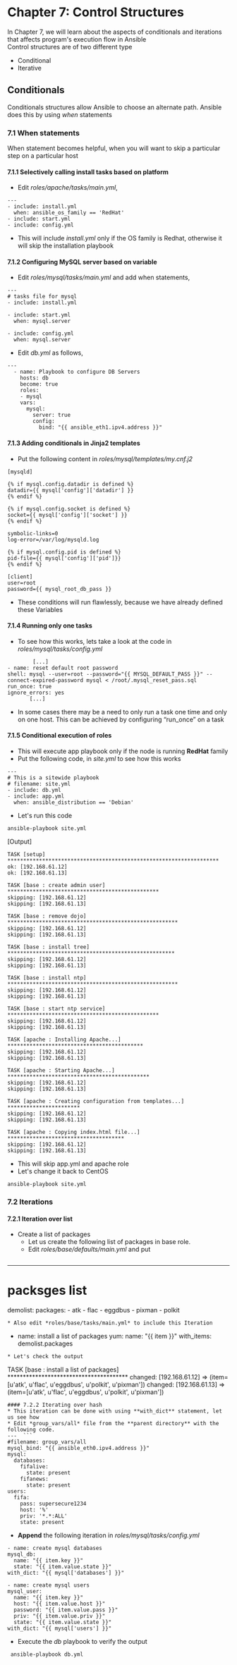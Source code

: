 # Chapter 7: Control Structures
In Chapter 7, we will learn about the aspects of conditionals and iterations that affects program's execution flow in Ansible  
Control structures are of two different type  
* Conditional
* Iterative  

## Conditionals  
Conditionals structures allow Ansible to choose an alternate path. Ansible does this by using *when* statements  
### 7.1 **When** statements  
When statement becomes helpful, when you will want to skip a particular step on a particular host

#### 7.1.1 Selectively calling install tasks based on platform  
  * Edit *roles/apache/tasks/main.yml*,
  ```
  ---
  - include: install.yml
    when: ansible_os_family == 'RedHat'
  - include: start.yml
  - include: config.yml

  ```
  * This will include *install.yml* only if the OS family is Redhat, otherwise it will skip the installation playbook  

#### 7.1.2 Configuring MySQL server based on variable  
  * Edit *roles/mysql/tasks/main.yml* and add when statements,  
  ```
  ---
  # tasks file for mysql
  - include: install.yml

  - include: start.yml
    when: mysql.server

  - include: config.yml
    when: mysql.server
  ```  

  * Edit *db.yml* as follows,
  ```
  ---
    - name: Playbook to configure DB Servers
      hosts: db
      become: true
      roles:
      - mysql
      vars:
        mysql:
          server: true
          config:
            bind: "{{ ansible_eth1.ipv4.address }}"

  ```  

#### 7.1.3 Adding conditionals in Jinja2 templates  
  * Put the following content in *roles/mysql/templates/my.cnf.j2*  
  ```
  [mysqld]

  {% if mysql.config.datadir is defined %}
  datadir={{ mysql['config']['datadir'] }}
  {% endif %}

  {% if mysql.config.socket is defined %}
  socket={{ mysql['config']['socket'] }}
  {% endif %}

  symbolic-links=0
  log-error=/var/log/mysqld.log

  {% if mysql.config.pid is defined %}
  pid-file={{ mysql['config']['pid']}}
  {% endif %}

  [client]
  user=root
  password={{ mysql_root_db_pass }}
  ```  

  * These conditions will run flawlessly, because we have already defined these Variables  

#### 7.1.4 Running only one tasks  
  * To see how this works, lets take a look at the code in *roles/mysql/tasks/config.yml*  
  ```
          [...]
  - name: reset default root password
  shell: mysql --user=root --password="{{ MYSQL_DEFAULT_PASS }}" --connect-expired-password mysql < /root/.mysql_reset_pass.sql
  run_once: true
  ignore_errors: yes
         [...]

  ```   
  * In some cases there may be a need to only run a task one time and only on one host. This can be achieved by configuring “run_once” on a task  

#### 7.1.5 Conditional execution of roles  
  * This will execute app playbook only if the node is running **RedHat** family  
  * Put the following code, in *site.yml* to see how this works  
  ```
  ---
  # This is a sitewide playbook
  # filename: site.yml
  - include: db.yml
  - include: app.yml
    when: ansible_distribution == 'Debian'
  ```  

  * Let's run this code  
  ```
  ansible-playbook site.yml
  ```
  [Output]  
  ```
  TASK [setup] *******************************************************************
ok: [192.168.61.12]
ok: [192.168.61.13]

TASK [base : create admin user] ************************************************
skipping: [192.168.61.12]
skipping: [192.168.61.13]

TASK [base : remove dojo] ******************************************************
skipping: [192.168.61.12]
skipping: [192.168.61.13]

TASK [base : install tree] *****************************************************
skipping: [192.168.61.12]
skipping: [192.168.61.13]

TASK [base : install ntp] ******************************************************
skipping: [192.168.61.12]
skipping: [192.168.61.13]

TASK [base : start ntp service] ************************************************
skipping: [192.168.61.12]
skipping: [192.168.61.13]

TASK [apache : Installing Apache...] *******************************************
skipping: [192.168.61.12]
skipping: [192.168.61.13]

TASK [apache : Starting Apache...] *********************************************
skipping: [192.168.61.12]
skipping: [192.168.61.13]

TASK [apache : Creating configuration from templates...] ***********************
skipping: [192.168.61.12]
skipping: [192.168.61.13]

TASK [apache : Copying index.html file...] *************************************
skipping: [192.168.61.12]
skipping: [192.168.61.13]

  ```  
  * This will skip app.yml and apache role  
  * Let's change it back to CentOS  
  ```
  ansible-playbook site.yml
  ```  


### 7.2 Iterations  
#### 7.2.1 Iteration over list  
* Create a list of packages  
  * Let us create the following list of packages in base role.  
  * Edit *roles/base/defaults/main.yml* and put  
  ```
---
# packsges list
demolist:
  packages:
    - atk
    - flac
    - eggdbus
    - pixman
    - polkit

  ```  
  * Also edit *roles/base/tasks/main.yml* to include this Iteration
  ```
  - name: install a list of packages
  yum:
    name: "{{ item }}"
  with_items: demolist.packages

  ```  
  * Let's check the output
  ```
  TASK [base : install a list of packages] ***************************************
changed: [192.168.61.12] => (item=[u'atk', u'flac', u'eggdbus', u'polkit', u'pixman'])
changed: [192.168.61.13] => (item=[u'atk', u'flac', u'eggdbus', u'polkit', u'pixman'])

  ```  
#### 7.2.2 Iterating over hash  
  * This iteration can be done with using **with_dict** statement, let us see how  
  * Edit *group_vars/all* file from the **parent directory** with the following code.
---  ```
#filename: group_vars/all
  mysql_bind: "{{ ansible_eth0.ipv4.address }}"
  mysql:
    databases:
      fifalive:
        state: present
      fifanews:
        state: present
  users:
    fifa:
      pass: supersecure1234
      host: '%'
      priv: '*.*:ALL'
      state: present

  ```
  * **Append** the following iteration in *roles/mysql/tasks/config.yml*
  ```
  - name: create mysql databases
  mysql_db:
    name: "{{ item.key }}"
    state: "{{ item.value.state }}"
  with_dict: "{{ mysql['databases'] }}"

  - name: create mysql users
  mysql_user:
    name: "{{ item.key }}"
    host: "{{ item.value.host }}"
    password: "{{ item.value.pass }}"
    priv: "{{ item.value.priv }}"
    state: "{{ item.value.state }}"
  with_dict: "{{ mysql['users'] }}"
  ```  
  * Execute the *db* playbook to verify the output  
   ```
    ansible-playbook db.yml
   ```
